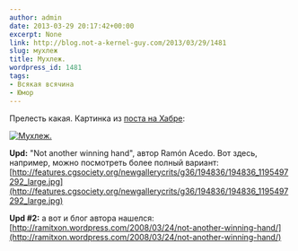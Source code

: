 ```yaml
---
author: admin
date: 2013-03-29 20:17:42+00:00
excerpt: None
link: http://blog.not-a-kernel-guy.com/2013/03/29/1481
slug: мухлеж
title: Мухлеж.
wordpress_id: 1481
tags:
- Всякая всячина
- Юмор
---
```


Прелесть какая. Картинка из [поста на Хабре](http://habrahabr.ru/post/173971/):

[![Мухлеж.](http://habrastorage.org/storage2/968/0e6/b88/9680e6b88a6515e030c377e53f7dc977.jpg)](http://habrastorage.org/storage2/968/0e6/b88/9680e6b88a6515e030c377e53f7dc977.jpg)

**Upd:** "Not another winning hand", автор Ramón Acedo. Вот здесь, например, можно посмотреть более полный вариант: [http://features.cgsociety.org/newgallerycrits/g36/194836/194836_1195497292_large.jpg](http://features.cgsociety.org/newgallerycrits/g36/194836/194836_1195497292_large.jpg)

**Upd #2:** а вот и блог автора нашелся: [http://ramitxon.wordpress.com/2008/03/24/not-another-winning-hand/](http://ramitxon.wordpress.com/2008/03/24/not-another-winning-hand/)
